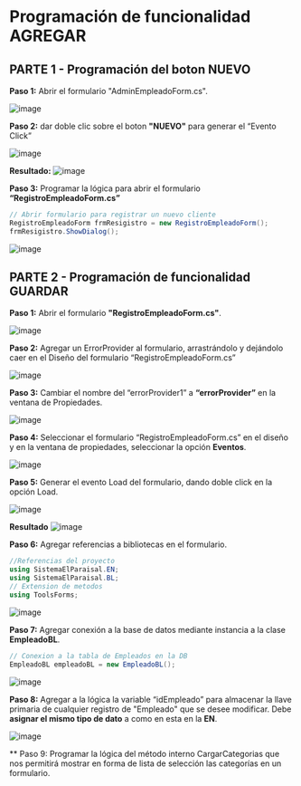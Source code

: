 # Programación de funcionalidad AGREGAR

## PARTE 1 - Programación del boton NUEVO
**Paso 1:** Abrir el formulario "AdminEmpleadoForm.cs".

![image](https://github.com/user-attachments/assets/214b7ef7-e17a-4143-92e9-27898ad64d7c)

**Paso 2:** dar doble clic sobre el boton **"NUEVO"** para generar el “Evento Click”

![image](https://github.com/user-attachments/assets/0cf8db99-dc62-4e72-b7ba-70b297d06b6f)

**Resultado:**
![image](https://github.com/user-attachments/assets/002be4e1-f887-4b23-ae23-ad7f1dfce22e)

**Paso 3:** Programar la lógica para abrir el formulario **“RegistroEmpleadoForm.cs”**
```csharp
// Abrir formulario para registrar un nuevo cliente 
RegistroEmpleadoForm frmResigistro = new RegistroEmpleadoForm();
frmResigistro.ShowDialog();
```

![image](https://github.com/user-attachments/assets/a9263d86-be4e-4c72-a731-2e2cf196add2)

## PARTE 2 - Programación de funcionalidad GUARDAR 
**Paso 1:** Abrir el formulario **"RegistroEmpleadoForm.cs"**.

![image](https://github.com/user-attachments/assets/db804307-c140-44fc-afd9-2ca0712604f7)

**Paso 2:** Agregar un ErrorProvider al formulario, arrastrándolo y dejándolo caer en el Diseño del formulario “RegistroEmpleadoForm.cs” 

![image](https://github.com/user-attachments/assets/79ce254b-03f7-490e-bf61-dd5e01e723ff)

**Paso 3:** Cambiar el nombre del “errorProvider1” a **“errorProvider”** en la ventana de Propiedades.

![image](https://github.com/user-attachments/assets/acd75045-034d-4af6-b8ee-d87a978f41cb)

**Paso 4:** Seleccionar el formulario “RegistroEmpleadoForm.cs” en el diseño y en la ventana de propiedades, seleccionar la opción **Eventos**.

![image](https://github.com/user-attachments/assets/663c9dbe-9ebd-4a73-8f0f-35c097bbaa32)

**Paso 5:** Generar el evento Load del formulario, dando doble click en la opción Load. 

![image](https://github.com/user-attachments/assets/5b1e5000-6bf6-4023-8f55-8c5f169b459b)

**Resultado**
![image](https://github.com/user-attachments/assets/b36f2d19-abb9-41e9-a386-0c1b8a515d1f)

**Paso 6:** Agregar referencias a bibliotecas en el formulario.
```csharp
//Referencias del proyecto
using SistemaElParaisal.EN;
using SistemaElParaisal.BL;
// Extension de metodos
using ToolsForms;
```
![image](https://github.com/user-attachments/assets/1595b46b-9e7b-4790-8aff-be567cf53dc4)

**Paso 7:** Agregar conexión a la base de datos mediante instancia a la clase **EmpleadoBL**. 
```csharp
// Conexion a la tabla de Empleados en la DB
EmpleadoBL empleadoBL = new EmpleadoBL();
```
![image](https://github.com/user-attachments/assets/4081210e-5c66-4f29-8c64-206696a29d35)

**Paso 8:** Agregar a la lógica la variable “idEmpleado” para almacenar la llave primaria de cualquier registro de "Empleado" que se desee modificar. Debe **asignar el mismo tipo de dato** a como en esta en la **EN**.

![image](https://github.com/user-attachments/assets/165cb33b-8e79-4c64-97e4-a0811c69fd2a)

** Paso 9: Programar la lógica del método interno CargarCategorias que nos permitirá mostrar en 
forma de lista de selección las categorías en un formulario.
